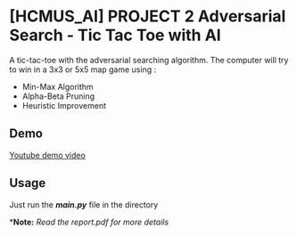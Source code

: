 # [HCMUS_AI] PROJECT 2 Adversarial Search -  Tic Tac Toe with AI

A tic-tac-toe with the adversarial searching algorithm. The computer will try to win in a 3x3 or 5x5 map game using :
- Min-Max Algorithm 
- Alpha-Beta Pruning 
- Heuristic Improvement

## Demo
[Youtube demo video](https://youtu.be/N2gdM61TAvw)

## Usage

Just run the ***main.py*** file in the directory

***Note:** _Read the report.pdf for more details_
